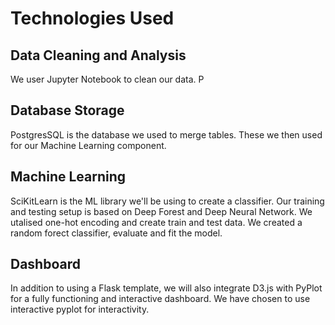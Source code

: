 # Technologies Used
## Data Cleaning and Analysis

We user Jupyter Notebook to clean our data. 
P

## Database Storage
PostgresSQL is the database we used to merge tables. These we then used for our Machine Learning component.

## Machine Learning
SciKitLearn is the ML library we'll be using to create a classifier. Our training and testing setup is based on Deep Forest and Deep Neural Network. We utalised one-hot encoding and create train and test data. We created a random forect classifier, evaluate and fit the model.

## Dashboard
In addition to using a Flask template, we will also integrate D3.js with PyPlot for a fully functioning and interactive dashboard. We have chosen to use interactive pyplot for interactivity.


